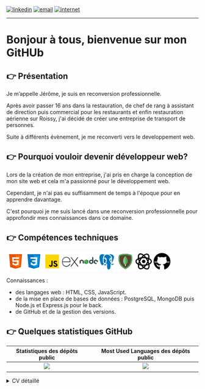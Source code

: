 [![linkedin](https://img.shields.io/badge/linkedin--lightgrey?style=social&logo=linkedin)](https://www.linkedin.com/in/jerome-conton/)
[![email](https://img.shields.io/badge/email--lightgrey?style=social&logo=gmail)](mailto:conton.jerome@yahoo.fr)
[![internet](https://img.shields.io/badge/siteCV--lightgrey?style=social&logo=web)](https://jeromeconton.github.io/)

---

# Bonjour à tous, bienvenue sur mon GitHUb

## &#x1F449; Présentation 

  Je m’appelle Jérôme, je suis en reconversion professionnelle.

  Après avoir passer 16 ans dans la restauration, de chef de rang à assistant de direction puis commercial pour les restaurants et enfin restauration aérienne sur Roissy, j'ai décidé de créer une entreprise de transport de personnes.

  Suite à différents évènement, je me reconverti vers le developpement web.
  
## &#x1F449; Pourquoi vouloir devenir développeur web? 

  Lors de la création de mon entreprise, j'ai pris en charge la conception de mon site web et cela m'a passionné pour le développement web. 

  Cependant, je n'ai pas eu suffisamment de temps à l'époque pour en apprendre davantage. 

  C'est pourquoi je me suis lancé dans une reconversion professionnelle pour approfondir mes connaissances dans ce domaine.

## &#x1F449; Compétences techniques

<img src="./assets/images/icons8-html-5-48.png" alt="html"><img src="./assets/images/icons8-css3-48.png" alt="css"><img src="./assets/images/icons8-javascript-48.png" alt="postgresql"><img src="./assets/images/icons8-express-js-48.png" alt="express"><img src="./assets/images/icons8-nodejs-48.png" alt="nodejs"><img src="./assets/images/icons8-postgresql-48.png" alt="postgresql"><img src="./assets/images/icons8-mongodb-48.png" alt="mongodb"><img src="./assets/images/icons8-react-48.png" alt="react"><img src="./assets/images/icons8-github-48.png" alt="github">  

Connaissances : 
- des langages web : HTML, CSS, JavaScript.
- de la mise en place de bases de données : PostgreSQL, MongoDB puis Node.js et Express.js pour le back.
- de GitHub et de la gestion des versions.

 

## &#x1F449; Quelques statistiques GitHub 

| Statistiques des dépôts public | | Most Used Languages des dépôts public |
|:---: |:---:|:---:|
| ![](https://github-readme-stats.vercel.app/api?username=jeromeconton&show_icons=true&theme=radical) |  | ![](https://github-readme-stats.vercel.app/api/top-langs/?username=jeromeconton&theme=radical&hide_langs_below=8) |

<details>
  <summary> CV détaillé </summary>

---

### **EXPERIENCES PROFESSIONNELLES**

**Développeur fullstack javascript**       
octobre 2022 - aujourd'hui  
Préparation du titre professionnel Développeur web et web mobile niveau 5 bac +2

**Entrepreneur**
2015 - 2021  
societé de transport de personne
Soft skills développés : Autonomie, Organisation

**Restauration**
1998 - 2014  
De chef de rang à assistant de direction
Commercial pour les restaurants
Restauration aérienne sur Roissy 
Soft skills développés : Communication, Esprit d'équipe, Flexibilité

---

### **FORMATION**

**Octobre 2022 - mai 2023  
Développeur FullStack JavaScript**  
Développeur web et web mobile, niveau 5 bac +2  
6 mois intensif à temps plein  
Spécialisation 1: Backend api/data  
Spécialisation 2: react

**2015  
Certification Dreal**  
Attestation de capacité professionnelle de transport moins de 9 places

**1992 - 1998  
Hotellerie-Restauration**  
BTS Hôtellerie/Restauration  
BTH Hôtellerie/Restauration  
BEP-CAP cuisine et BEP-CAP salle

---

### **LANGUES**

Anglais Professionnelle  
Français

### **LOISIRS**

Gaming, Paintball